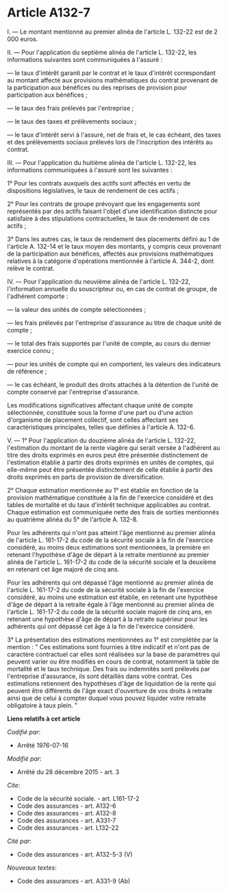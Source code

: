 # Article A132-7

I. ― Le montant mentionné au premier alinéa de l'article L. 132-22 est de 2 000 euros. 

II. ― Pour l'application du septième alinéa de l'article L. 132-22, les informations suivantes sont communiquées à l'assuré :

― le taux d'intérêt garanti par le contrat et le taux d'intérêt correspondant au montant affecté aux provisions mathématiques
du contrat provenant de la participation aux bénéfices ou des reprises de provision pour participation aux bénéfices ;

― le taux des frais prélevés par l'entreprise ;

― le taux des taxes et prélèvements sociaux ;

― le taux d'intérêt servi à l'assuré, net de frais et, le cas échéant, des taxes et des prélèvements sociaux prélevés lors de
l'inscription des intérêts au contrat. 

III. ― Pour l'application du huitième alinéa de l'article L. 132-22, les informations communiquées à l'assuré sont les
suivantes : 

1° Pour les contrats auxquels des actifs sont affectés en vertu de dispositions législatives, le taux de rendement de ces
actifs ; 

2° Pour les contrats de groupe prévoyant que les engagements sont représentés par des actifs faisant l'objet d'une
identification distincte pour satisfaire à des stipulations contractuelles, le taux de rendement de ces actifs ; 

3° Dans les autres cas, le taux de rendement des placements défini au 1 de l'article A. 132-14  et le taux moyen des
montants, y compris ceux provenant de la participation aux bénéfices, affectés aux provisions mathématiques relatives à la
catégorie d'opérations mentionnée à l'article A. 344-2, dont relève le contrat. 

IV. ― Pour l'application du neuvième alinéa de l'article L. 132-22, l'information annuelle du souscripteur ou, en cas de
contrat de groupe, de l'adhérent comporte :

― la valeur des unités de compte sélectionnées ;

― les frais prélevés par l'entreprise d'assurance au titre de chaque unité de compte ;

― le total des frais supportés par l'unité de compte, au cours du dernier exercice connu ;

― pour les unités de compte qui en comportent, les valeurs des indicateurs de référence ;

― le cas échéant, le produit des droits attachés à la détention de l'unité de compte conservé par l'entreprise d'assurance. 

Les modifications significatives affectant chaque unité de compte sélectionnée, constituée sous la forme d'une part ou d'une
action d'organisme de placement collectif, sont celles affectant ses caractéristiques principales, telles que définies à
l'article A. 132-6. 

V. ― 1° Pour l'application du douzième alinéa de l'article L. 132-22, l'estimation du montant de la rente viagère qui serait
versée à l'adhérent au titre des droits exprimés en euros peut être présentée distinctement de l'estimation établie à partir
des droits exprimés en unités de comptes, qui elle-même peut être présentée distinctement de celle établie à partir des
droits exprimés en parts de provision de diversification. 

2° Chaque estimation mentionnée au 1° est établie en fonction de la provision mathématique constituée à la fin de l'exercice
considéré et des tables de mortalité et du taux d'intérêt technique applicables au contrat. Chaque estimation est communiquée
nette des frais de sorties mentionnés au quatrième alinéa du 5° de l'article A. 132-8. 

Pour les adhérents qui n'ont pas atteint l'âge mentionné au premier alinéa de l'article L. 161-17-2 du code de la sécurité
sociale à la fin de l'exercice considéré, au moins deux estimations sont mentionnées, la première en retenant l'hypothèse
d'âge de départ à la retraite mentionné au premier alinéa de l'article L. 161-17-2 du code de la sécurité sociale et la
deuxième en retenant cet âge majoré de cinq ans. 

Pour les adhérents qui ont dépassé l'âge mentionné au premier alinéa de l'article L. 161-17-2 du code de la sécurité sociale
à la fin de l'exercice considéré, au moins une estimation est établie, en retenant une hypothèse d'âge de départ à la
retraite égale à l'âge mentionné au premier alinéa de l'article L. 161-17-2 du code de la sécurité sociale majoré de cinq
ans, en retenant une hypothèse d'âge de départ à la retraite supérieur pour les adhérents qui ont dépassé cet âge à la fin de
l'exercice considéré. 

3° La présentation des estimations mentionnées au 1° est complétée par la mention : " Ces estimations sont fournies à titre
indicatif et n'ont pas de caractère contractuel car elles sont réalisées sur la base de paramètres qui peuvent varier ou être
modifiés en cours de contrat, notamment la table de mortalité et le taux technique. Des frais ou indemnités sont prélevés par
l'entreprise d'assurance, ils sont détaillés dans votre contrat. Ces estimations retiennent des hypothèses d'âge de
liquidation de la rente qui peuvent être différents de l'âge exact d'ouverture de vos droits à retraite ainsi que de celui à
compter duquel vous pouvez liquider votre retraite obligatoire à taux plein. "

**Liens relatifs à cet article**

_Codifié par_:

  - Arrêté 1976-07-16

_Modifié par_:

  - Arrêté du 28 décembre 2015 - art. 3

_Cite_:

  - Code de la sécurité sociale. - art. L161-17-2
  - Code des assurances - art. A132-6
  - Code des assurances - art. A132-8
  - Code des assurances - art. A331-7
  - Code des assurances - art. L132-22

_Cité par_:

  - Code des assurances - art. A132-5-3 (V)

_Nouveaux textes_:

  - Code des assurances - art. A331-9 (Ab)
